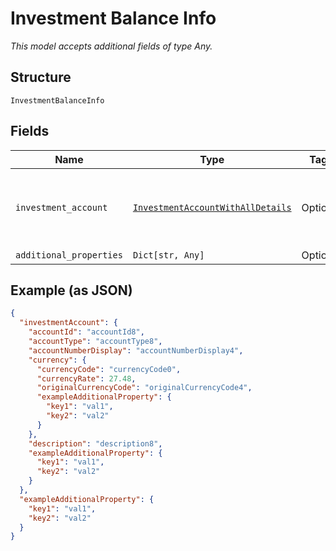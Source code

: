 
# Investment Balance Info

*This model accepts additional fields of type Any.*

## Structure

`InvestmentBalanceInfo`

## Fields

| Name | Type | Tags | Description |
|  --- | --- | --- | --- |
| `investment_account` | [`InvestmentAccountWithAllDetails`](../../doc/models/investment-account-with-all-details.md) | Optional | Data elements included with the investment product |
| `additional_properties` | `Dict[str, Any]` | Optional | - |

## Example (as JSON)

```json
{
  "investmentAccount": {
    "accountId": "accountId8",
    "accountType": "accountType8",
    "accountNumberDisplay": "accountNumberDisplay4",
    "currency": {
      "currencyCode": "currencyCode0",
      "currencyRate": 27.48,
      "originalCurrencyCode": "originalCurrencyCode4",
      "exampleAdditionalProperty": {
        "key1": "val1",
        "key2": "val2"
      }
    },
    "description": "description8",
    "exampleAdditionalProperty": {
      "key1": "val1",
      "key2": "val2"
    }
  },
  "exampleAdditionalProperty": {
    "key1": "val1",
    "key2": "val2"
  }
}
```

